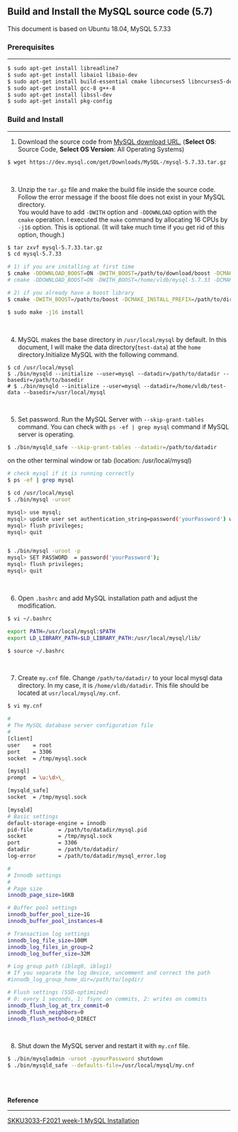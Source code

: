 ## Build and Install the MySQL source code (5.7)

This document is based on Ubuntu 18.04, MySQL 5.7.33
<br/>

### Prerequisites

---

```bash
$ sudo apt-get install libreadline7
$ sudo apt-get install libaio1 libaio-dev
$ sudo apt-get install build-essential cmake libncurses5 libncurses5-dev bison
$ sudo apt-get install gcc-8 g++-8
$ sudo apt-get install libssl-dev
$ sudo apt-get install pkg-config
```

### Build and Install

---

1. Download the source code from [MySQL download URL.]([https://dev.mysql.com/downloads/mysql/](https://dev.mysql.com/downloads/mysql/5.7.html#downloads)) (**Select OS**: Source Code, **Select OS Version**: All Operating Systems)

```bash
$ wget https://dev.mysql.com/get/Downloads/MySQL-/mysql-5.7.33.tar.gz
```

<br/>

3. Unzip the `tar.gz` file and make the build file inside the source code. Follow the error message if the boost file does not exist in your MySQL directory. <br/> You would have to add `-DWITH` option and `-DDOWNLOAD` option with the `cmake` operation. I executed the `make` command by allocating 16 CPUs by `-j16` option. This is optional. (It will take much time if you get rid of this option, though.)

```bash
$ tar zxvf mysql-5.7.33.tar.gz
$ cd mysql-5.7.33

# 1) if you are installing at first time
$ cmake -DDOWNLOAD_BOOST=ON -DWITH_BOOST=/path/to/download/boost -DCMAKE_INSTALL_PREFIX=/path/to/dir
# cmake -DDOWNLOAD_BOOST=ON -DWITH_BOOST=/home/vldb/mysql-5.7.33 -DCMAKE_INSTALL_PREFIX=/usr/local/mysql

# 2) if you already have a boost library
$ cmake -DWITH_BOOST=/path/to/boost -DCMAKE_INSTALL_PREFIX=/path/to/dir

$ sudo make -j16 install
```

<br/>

4. MySQL makes the base directory in `/usr/local/mysql` by default. In this document, I will make the data directory(`test-data`) at the `home` directory.Initialize MySQL with the following command.

```shell
$ cd /usr/local/mysql
$ ./bin/mysqld --initialize --user=mysql --datadir=/path/to/datadir --basedir=/path/to/basedir
# $ ./bin/mysqld --initialize --user=mysql --datadir=/home/vldb/test-data --basedir=/usr/local/mysql
```

<br/>

5. Set password. Run the MySQL Server with `--skip-grant-tables` command. You can check with `ps -ef | grep mysql` command if MySQL server is operating.

```bash
$ ./bin/mysqld_safe --skip-grant-tables --datadir=/path/to/datadir
```

on the other terminal window or tab (location: /usr/local/mysql)

```bash
# check mysql if it is running correctly
$ ps -ef | grep mysql

$ cd /usr/local/mysql
$ ./bin/mysql -uroot

mysql> use mysql;
mysql> update user set authentication_string=password('yourPassword') where user='root';
mysql> flush privileges;
mysql> quit


$ ./bin/mysql -uroot -p
mysql> SET PASSWORD  = password('yourPassword');
mysql> flush privileges;
mysql> quit
```

<br/>

6. Open `.bashrc` and add MySQL installation path and adjust the modification.

```bash
$ vi ~/.bashrc

export PATH=/usr/local/mysql:$PATH
export LD_LIBRARY_PATH=$LD_LIBRARY_PATH:/usr/local/mysql/lib/

$ source ~/.bashrc
```

<br/>

7. Create `my.cnf` file. Change `/path/to/datadir/` to your local mysql data directory. In my case, it is `/home/vldb/datadir`. This file should be located at `usr/local/mysql/my.cnf`.

```bash
$ vi my.cnf

#
# The MySQL database server configuration file
#
[client]
user    = root
port    = 3306
socket  = /tmp/mysql.sock

[mysql]
prompt  = \u:\d>\_

[mysqld_safe]
socket  = /tmp/mysql.sock

[mysqld]
# Basic settings
default-storage-engine = innodb
pid-file        = /path/to/datadir/mysql.pid
socket          = /tmp/mysql.sock
port            = 3306
datadir         = /path/to/datadir/
log-error       = /path/to/datadir/mysql_error.log

#
# Innodb settings
#
# Page size
innodb_page_size=16KB

# Buffer pool settings
innodb_buffer_pool_size=1G
innodb_buffer_pool_instances=8

# Transaction log settings
innodb_log_file_size=100M
innodb_log_files_in_group=2
innodb_log_buffer_size=32M

# Log group path (iblog0, iblog1)
# If you separate the log device, uncomment and correct the path
#innodb_log_group_home_dir=/path/to/logdir/

# Flush settings (SSD-optimized)
# 0: every 1 seconds, 1: fsync on commits, 2: writes on commits
innodb_flush_log_at_trx_commit=0
innodb_flush_neighbors=0
innodb_flush_method=O_DIRECT
```

<br/>

8. Shut down the MySQL server and restart it with `my.cnf` file.

```bash
$ ./bin/mysqladmin -uroot -pyourPassword shutdown
$ ./bin/mysqld_safe --defaults-file=/usr/local/mysql/my.cnf
```

<br/><br/>

**Reference**

---
[SKKU3033-F2021 week-1 MySQL Installation](https://github.com/meeeejin/SWE3033-F2021/tree/main/week-1)
